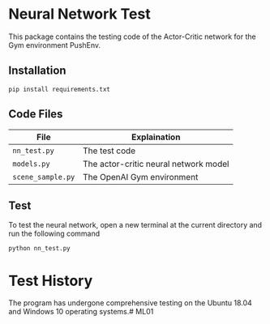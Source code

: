 # Neural Network Test #
This package contains the testing code of the Actor-Critic network for the Gym environment PushEnv.  

## Installation
```
pip install requirements.txt
```

## Code Files
|  File   | Explaination  |
|  ----  | ----  |
| ```nn_test.py``` | The test code |
| ```models.py``` | The actor-critic neural network model |
| ```scene_sample.py``` | The OpenAI Gym environment |

## Test

To test the neural network, open a new terminal at the current directory and run the following command
```
python nn_test.py
```

# Test History #
The program has undergone comprehensive testing on the Ubuntu 18.04 and Windows 10 operating systems.# ML01
